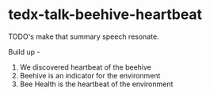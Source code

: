 # tedx-talk-beehive-heartbeat

TODO's make that summary speech resonate.

Build up - 
1. We discovered heartbeat of the beehive
2. Beehive is an indicator for the environment
3. Bee Health is the heartbeat of the environment
